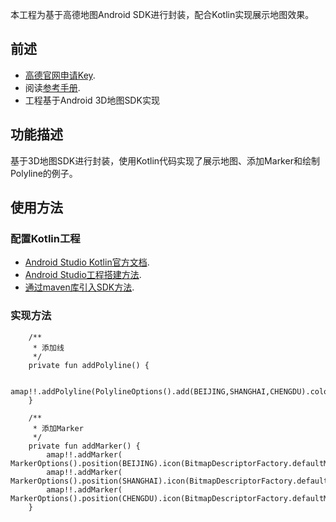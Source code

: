 本工程为基于高德地图Android SDK进行封装，配合Kotlin实现展示地图效果。

## 前述 ##
- [高德官网申请Key](http://lbs.amap.com/dev/#/).
- 阅读[参考手册](http://a.amap.com/lbs/static/unzip/Android_Map_Doc/index.html).
- 工程基于Android 3D地图SDK实现

## 功能描述 ##
基于3D地图SDK进行封装，使用Kotlin代码实现了展示地图、添加Marker和绘制Polyline的例子。

## 使用方法 ##
### 配置Kotlin工程

- [Android Studio Kotlin官方文档](https://developer.android.com/kotlin/get-started).
- [Android Studio工程搭建方法](http://lbs.amap.com/api/android-sdk/guide/creat-project/android-studio-creat-project/#add-jars). 
- [通过maven库引入SDK方法](http://lbs.amap.com/api/android-sdk/guide/create-project/android-studio-create-project#gradle_sdk).

### 实现方法

```
 	/**
     * 添加线
     */
    private fun addPolyline() {

        amap!!.addPolyline(PolylineOptions().add(BEIJING,SHANGHAI,CHENGDU).color(Color.GREEN).width(20f).zIndex(1f))
    }

    /**
     * 添加Marker
     */
    private fun addMarker() {
        amap!!.addMarker( MarkerOptions().position(BEIJING).icon(BitmapDescriptorFactory.defaultMarker()))
        amap!!.addMarker( MarkerOptions().position(SHANGHAI).icon(BitmapDescriptorFactory.defaultMarker(BitmapDescriptorFactory.HUE_YELLOW)))
        amap!!.addMarker( MarkerOptions().position(CHENGDU).icon(BitmapDescriptorFactory.defaultMarker(BitmapDescriptorFactory.HUE_RED)))
    }
```

